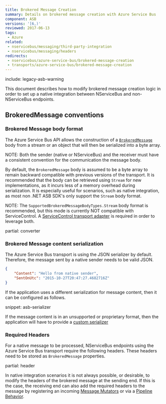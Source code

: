 ```yaml
---
title: Brokered Message Creation
summary: Details on brokered message creation with Azure Service Bus
component: ASB
versions: '[6,)'
reviewed: 2017-06-13
tags:
 - Azure
related:
 - nservicebus/messaging/third-party-integration
 - nservicebus/messaging/headers
redirects:
 - nservicebus/azure-service-bus/brokered-message-creation
 - transports/azure-service-bus/brokered-message-creation
---
```


include: legacy-asb-warning

This document describes how to modify brokered message creation logic in order to set up a native integration between NServiceBus and non-NServiceBus endpoints.


## BrokeredMessage conventions


### Brokered Message body format

The Azure Service Bus API allows the construction of a [`BrokeredMessage`](https://docs.microsoft.com/en-us/dotnet/api/microsoft.servicebus.messaging.brokeredmessage) body from a stream or an object that will then be serialized into a byte array.

NOTE: Both the sender (native or NServiceBus) and the receiver must have a consistent convention for the communication the message body.

By default, the `BrokeredMessage` body is assumed to be a byte array to remain backward compatible with previous versions of the transport. It is recommended that the body can be retrieved using `Stream` for new implementations, as it incurs less of a memory overhead during serialization. It is especially useful for scenarios, such as native integration, as most non .NET ASB SDK's only support the `Stream` body format.

NOTE: The `SupportedBrokeredMessageBodyTypes.Stream` body format is recommended, but this mode is currently NOT compatible with ServiceControl. A [ServiceControl transport adapter](/servicecontrol/transport-adapter/) is required in order to leverage both.

partial: converter


### Brokered Message content serialization

The Azure Service Bus transport is using the JSON serializer by default. Therefore, the message sent by a native sender needs to be valid JSON.

```json
{
    "Content": "Hello from native sender",
    "SentOnUtc": "2015-10-27T20:47:27.4682716Z" 
}
```

If the application uses a different serialization for message content, then it can be configured as follows.

snippet: asb-serializer

If the message content is in an unsupported or proprietary format, then the application will have to provide a [custom serializer](/nservicebus/serialization/custom-serializer.md)


### Required Headers

For a native message to be processed, NServiceBus endpoints using the Azure Service Bus transport require the following headers. These headers need to be stored as `BrokeredMessage` properties.

partial: header

In native integration scenarios it is not always possible, or desirable, to modify the headers of the brokered message at the sending end. If this is the case, the receiving end can also add the required headers to the message by registering an incoming [Message Mutators](/nservicebus/pipeline/message-mutators.md) or via a [Pipeline Behavior](/nservicebus/pipeline/manipulate-with-behaviors.md).
